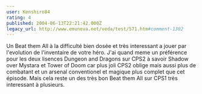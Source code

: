 ```yaml
---
user: Kenshiro84
rating: 4
published: 2004-06-13T22:21:42.000Z
legacy_url: http://www.emunova.net/veda/test/571.htm#comment-1302
---
```

Un Beat them All à la difficulté bien dosée et très interessant a jouer par l'evolution de l'inventaire de votre héro. J'ai quand meme un préférence pour les deux lisences Dungeon and Dragons sur CPS2 à savoir Shadow over Mystara et Tower of Doom car plus joli CPS2 oblige mais aussi plus de combatant et un arsenal conventionel et magique plus complet que cet épisode. Mais cela reste un des très bon Beat them All sur CPS1 très interessant à plusieurs.